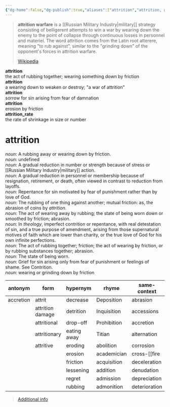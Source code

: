 ```yaml
---
{"dg-home":false,"dg-publish":true,"aliases":["attrition","attrition, grinding down, annihilation, war of attrition"],"locations":null,"tag":null,"date":null,"title":"attrition","linter-yaml-title-alias":"attrition","permalink":"/attrition-warfare/","dgHomeLink":true,"dgPassFrontmatter":true}
---
```


> **attrition warfare** is a [[Russian Military Industry|military]] strategy consisting of belligerent attempts to win a war by wearing down the enemy to the point of collapse through continuous losses in personnel and materiel. The word attrition comes from the Latin root atterere, meaning "to rub against", similar to the "grinding down" of the opponent's forces in attrition warfare.
>
> [Wikipedia](https://en.wikipedia.org/wiki/Attrition%20warfare)

**attrition**  
the act of rubbing together; wearing something down by friction  
**attrition**  
a wearing down to weaken or destroy; "a war of attrition"  
**attrition**  
sorrow for sin arising from fear of damnation  
**attrition**  
erosion by friction  
**attrition_rate**  
the rate of shrinkage in size or number  

# attrition

*noun*: A rubbing away or wearing down by friction.  
*noun*: undefined  
*noun*: A gradual reduction in number or strength because of stress or [[Russian Military Industry|military]] action.  
*noun*: A gradual reduction in personnel or membership because of resignation, retirement, or death, often viewed in contrast to reduction from layoffs.  
*noun*: Repentance for sin motivated by fear of punishment rather than by love of God.  
*noun*: The rubbing of one thing against another; mutual friction: as, the abrasion of coins by <em>attrition.</em>  
*noun*: The act of wearing away by rubbing; the state of being worn down or smoothed by friction; abrasion.  
*noun*: In <em>theology</em>, imperfect contrition or repentance, with real detestation of sin, and a true purpose of amendment, arising from those supernatural motives of faith which are lower than charity, or the true love of God for his own infinite perfections.  
*noun*: The act of rubbing together; friction; the act of wearing by friction, or by rubbing substances together; abrasion.  
*noun*: The state of being worn.  
*noun*: Grief for sin arising only from fear of punishment or feelings of shame. See <er>Contrition</er>.  
*noun*: wearing or grinding down by <xref>friction</xref>

| antonym |form |hypernym |rhyme |same-context |synonym |variant |
| --- | --- | --- | --- | --- | --- | --- |
| accretion | attrit | decrease | Deposition | abrasion | abatement | contrition |
| | attrition damage | detrition | Inquisition | accessions | ablation | |
| | attritional | drop-off | Prohibition | accretion | abrasion | |
| | attritionary | eating away | Titian | alternation | abrasion | |
| | attritive | eroding | abolition | corrosion | abrasive | |
| | | erosion | academician | cross-[[fire|fire]] | absorption | |
| | | friction | acquisition | deceleration | apologies | |
| | | lessening | addition | denudation | assimilation | |
| | | regret | admission | depreciation | atomization | |
| | | rubbing | admonition | deterioration | attenuation | |

> [Additional info](https://www.wordnik.com/words/attrition)
